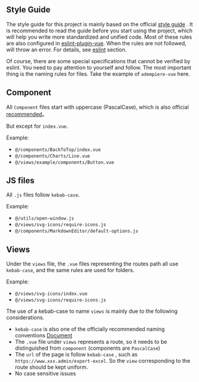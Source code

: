 ## Style Guide

The style guide for this project is mainly based on the official [style guide](https://vuejs.org/v2/style-guide/index.html) . It is recommended to read the guide before you start using the project, which will help you write more standardized and unified code. Most of these rules are also configured in [eslint-plugin-vue](https://github.com/vuejs/eslint-plugin-vue). When the rules are not followed, will throw an error. For details, see [eslint](./eslint.md) section.

Of course, there are some special specifications that cannot be verified by eslint. You need to pay attention to yourself and follow. The most important thing is the naming rules for files. Take the example of `adempiere-vue` here.

## Component

All `Component` files start with uppercase (PascalCase), which is also official [recommended](https://vuejs.org/v2/style-guide/index.html#Single-file-component-filename-casing-strongly-recommended)。

But except for `index.vue`.

Example:

- `@/components/BackToTop/index.vue`
- `@/components/Charts/Line.vue`
- `@/views/example/components/Button.vue`

## JS files

All `.js` files follow `kebab-case`.

Example:

- `@/utils/open-window.js`
- `@/views/svg-icons/require-icons.js`
- `@/components/MarkdownEditor/default-options.js`

## Views

Under the `views` file, the `.vue` files representing the routes path all use `kebab-case`, and the same rules are used for folders.

Example:

- `@/views/svg-icons/index.vue`
- `@/views/svg-icons/require-icons.js`

The use of a kebab-case to name `views` is mainly due to the following considerations.

- `kebab-case` is also one of the officially recommended naming conventions [Document](https://vuejs.org/v2/style-guide/index.html#Single-file-component-filename-casing-strongly-recommended)
- The `.vue` file under `views` represents a route, so it needs to be distinguished from `component` (components are `PascalCase`)
- The `url` of the page is follow `kebab-case` , such as `https://www.xxx.admin/export-excel`. So the `view` corresponding to the route should be kept uniform.
- No case sensitive issues
